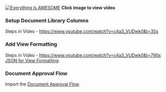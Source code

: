 [![Everything Is AWESOME](http://img.youtube.com/vi/c4a3_VUDwk0/maxresdefault.jpg)](https://youtu.be/c4a3_VUDwk0 "Power Automate Custom Approvals")
**Click image to view video**

### Setup Document Library Columns
Steps in Video - https://www.youtube.com/watch?v=c4a3_VUDwk0&t=35s

### Add View Formatting
Steps in Video - https://www.youtube.com/watch?v=c4a3_VUDwk0&t=790s
[JSON for View Formatting](https://github.com/rdorrani/Microsoft-Flow/blob/master/DocumentApprovals/DocumentApprovalWorkflow_20211025213729.zip). 

### Document Approval Flow
Import the [Document Approval Flow](https://github.com/rdorrani/Microsoft-Flow/blob/master/DocumentApprovals/DocumentApprovalWorkflow_20211025213729.zip).
